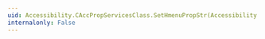 ```yaml
---
uid: Accessibility.CAccPropServicesClass.SetHmenuPropStr(Accessibility._RemotableHandle@,System.UInt32,System.Guid,System.String)
internalonly: False
---
```

